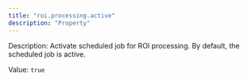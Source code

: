 ```yaml
---
title: "roi.processing.active"
description: "Property"
---
```


Description: Activate scheduled job for ROI processing. By default, the scheduled job is active.

Value: `true`